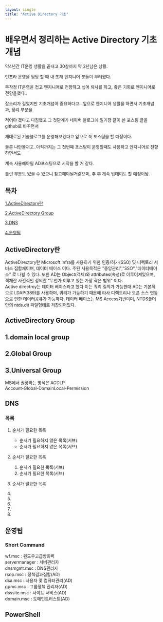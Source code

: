 ```yaml
---
layout: single
title: "Active Directory 기초"
---
```


# 배우면서 정리하는 Active Directory 기초 개념 



약4년간 IT운영 생활을 끝내고 30살까지 약 2년남은 상황. 

인프라 운영을 담당 할 때 내 또래 엔지니어 분들이 부러웠다. 

무작정 IT운영을 접고 엔지니어로 전향하고 싶어 퇴사를 하고,  좋은 기회로 엔지니어로 전향을했다..

잡소리가 길었지만 기초개념이 중요하다고.. 앞으로 엔지니어 생활을 하면서 기초개념과, 정리 부분을 

적어야 겠다고 다짐했고 그 첫단계가 네이버 블로그에 일기장 같이 쓴 포스팅 글을 github로 바꾸면서

재대로된 기술블로그를 운영해보겠다고 앞으로 쭉 포스팅을 할 예정이다.

물론 나만볼꺼고..아직까지는 그 첫번째 포스팅이 운영할때도 사용하고 엔지니어로 전향하면서도 

계속 사용해야될 AD포스팅으로 시작을 할 거 같다. 

틀린 부분도 있을 수 있으니 참고해야될거같으며, 추 후 계속 업데이트 할 예정이당. 



## 목차

[1.ActiveDirectory란](#ActiveDirectory란)

[2.ActiveDirectory Group](#ActiveDirectory-Group)

[3.DNS](#DNS)

[4.운영팁](#운영팁)


## ActiveDirectory란

ActiveDirectory란 Microsoft Infra를 사용하기 위한 인증/허가(SSO) 및 디렉토리 서비스 집합체이며, 데이터 베이스 이다.
주된 사용목적은 "중앙관리","SSO","데이터베이스" 로 나뉠 수 있다.
또한 AD는 Object(객체)와 attributes(속성)로 이루어져있으며,
객채란 사전적인 정의란 "무언가 이루고 있는 가장 작은 범위" 이다.
<br>
Active directroy는 데이터 베이스라고 했다 이는 쿼리 질의가 가능한대 AD는 기본적으로 LDAP(389)를 사용하며, 
쿼리가 가능하기 때문에 타사 디렉토리나 오픈 소스 연동으로 인한 데이터공유가 가능하다.
데이터 베이스는 MS Access기반이며, NTDS폴더 안의 ntds.dit 파일형태로 저장되어있다.


## ActiveDirectory Group
1.domain local group<br>
  -
2.Global Group<br> 
  -
3.Universal Group<br>
  - 
MS에서 권장하는 방식은 AGDLP<br>
Account-Global-DomainLocal-Permission 


## DNS







###  목록 

1. 순서가 필요한 목록
    - 순서가 필요하지 않은 목록(서브)
    - 순서가 필요하지 않은 목록(서브) 
2. 순서가 필요한 목록
    1. 순서가 필요한 목록(서브)
    1. 순서가 필요한 목록(서브)
3. 순서가 필요한 목록









1.

2.

3.

4.

5.


## 운영팁

### Short Command
wf.msc : 윈도우고급방화벽<br>
servermanager : 서버관리자<br>
dnsmgmt.msc : DNS관리자 <br>
rsop.msc : 정책결과집합(AD)<br>
dsa.msc : 사용자 및 컴퓨터관리(AD)<br>
gpmc.msc : 그룹정책 관리자(AD)<br>
dsssite.msc : 사이트 서비스(AD) <br>
domain.msc : 도매인트러스트(AD) <br> 





## PowerShell



